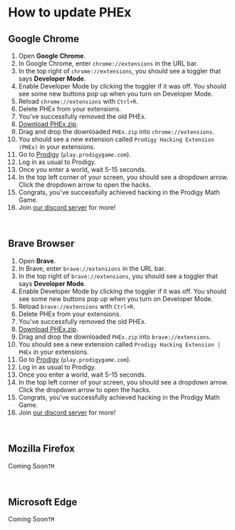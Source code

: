 # How to update PHEx

## Google Chrome

1. Open **Google Chrome**.
2. In Google Chrome, enter ``chrome://extensions`` in the URL bar.
3. In the top right of `chrome://extensions`, you should see a toggler that says **Developer Mode**.
4. Enable Developer Mode by clicking the toggler if it was off. You should see some new buttons pop up when you turn on Developer Mode.
5. Reload ``chrome://extensions`` with `Ctrl+R`.
6. Delete PHEx from your extensions.
7. You've successfully removed the old PHEx.
8. [Download PHEx.zip](https://github.com/ProdigyPNP/ProdigyMathGameHacking/releases/latest).
9. Drag and drop the downloaded `PHEx.zip` into ``chrome://extensions``.
10. You should see a new extension called `Prodigy Hacking Extension (PHEx)` in your extensions.
11. Go to [Prodigy](https://play.prodigygame.com) (``play.prodigygame.com``).
12. Log in as usual to Prodigy.
13. Once you enter a world, wait 5-15 seconds.
14. In the top left corner of your screen, you should see a dropdown arrow. Click the dropdown arrow to open the hacks.
15. Congrats, you've successfully achieved hacking in the Prodigy Math Game.
16. Join [our discord server](https://dsc.gg/ProdigyPNP) for more!

<br>


## Brave Browser

1. Open **Brave**.
2. In Brave, enter ``brave://extensions`` in the URL bar.
3. In the top right of `brave://extensions`, you should see a toggler that says **Developer Mode**.
4. Enable Developer Mode by clicking the toggler if it was off. You should see some new buttons pop up when you turn on Developer Mode.
5. Reload ``brave://extensions`` with `Ctrl+R`.
6. Delete PHEx from your extensions.
7. You've successfully removed the old PHEx.
8. [Download PHEx.zip](https://github.com/ProdigyPNP/ProdigyMathGameHacking/releases/latest).
9. Drag and drop the downloaded `PHEx.zip` into ``brave://extensions``.
10. You should see a new extension called `Prodigy Hacking Extension | PHEx` in your extensions.
11. Go to [Prodigy](https://play.prodigygame.com) (``play.prodigygame.com``).
12. Log in as usual to Prodigy.
13. Once you enter a world, wait 5-15 seconds.
14. In the top left corner of your screen, you should see a dropdown arrow. Click the dropdown arrow to open the hacks.
15. Congrats, you've successfully achieved hacking in the Prodigy Math Game.
16. Join [our discord server](https://dsc.gg/ProdigyPNP) for more!

<br>

## Mozilla Firefox
Coming Soon`TM`

<br>

## Microsoft Edge
Coming Soon`TM`
